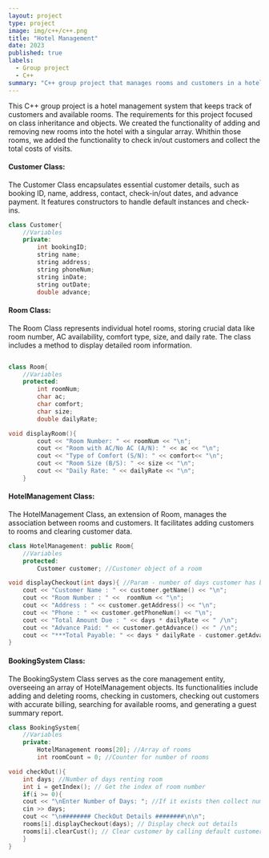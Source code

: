 ```yaml
---
layout: project
type: project
image: img/c++/c++.png
title: "Hotel Management"
date: 2023
published: true
labels:
  - Group project
  - C++
summary: "C++ group project that manages rooms and customers in a hotel."
---
```


This C++ group project is a hotel management system that keeps track of customers and available rooms.
The requirements for this project focused on class inheritance and objects. We created the functionality of adding and removing new rooms into the hotel with a singular array. Whithin those rooms, we added the functionality to check in/out customers and collect the total costs of visits. 

#### Customer Class:
The Customer Class encapsulates essential customer details, such as booking ID, name, address, contact, check-in/out dates, and advance payment. It features constructors to handle default instances and check-ins.
```cpp
class Customer{
    //Variables
	private: 
		int bookingID;
		string name;
		string address;
        string phoneNum;
		string inDate;
		string outDate;
		double advance;
```

#### Room Class:
The Room Class represents individual hotel rooms, storing crucial data like room number, AC availability, comfort type, size, and daily rate. The class includes a method to display detailed room information.
```cpp

class Room{
    //Variables
	protected:
		int roomNum; 
        char ac; 
		char comfort;
		char size;
		double dailyRate;
```

```cpp
void displayRoom(){
		cout << "Room Number: " << roomNum << "\n";
		cout << "Room with AC/No AC (A/N): " << ac << "\n";
		cout << "Type of Comfort (S/N): " << comfort<< "\n";
		cout << "Room Size (B/S): " << size << "\n";
		cout << "Daily Rate: " << dailyRate << "\n";
    }
```

#### HotelManagement Class:
The HotelManagement Class, an extension of Room, manages the association between rooms and customers. It facilitates adding customers to rooms and clearing customer data.
```cpp
class HotelManagement: public Room{
    //Variables
    protected:
        Customer customer; //Customer object of a room
```

```cpp
void displayCheckout(int days){ //Param - number of days customer has been renting room
    cout << "Customer Name : " << customer.getName() << "\n";
    cout << "Room Number : " <<  roomNum << "\n";
    cout << "Address : " << customer.getAddress() << "\n";
    cout << "Phone : " << customer.getPhoneNum() << "\n";
    cout << "Total Amount Due : " << days * dailyRate << " /\n";
    cout << "Advance Paid: " << customer.getAdvance() << " /\n";   
    cout << "***Total Payable: " << days * dailyRate - customer.getAdvance() << "/ only\n";
}
```

#### BookingSystem Class:
The BookingSystem Class serves as the core management entity, overseeing an array of HotelManagement objects. Its functionalities include adding and deleting rooms, checking in customers, checking out customers with accurate billing, searching for available rooms, and generating a guest summary report.
```cpp
class BookingSystem{
    //Variables
    private:
        HotelManagement rooms[20]; //Array of rooms 
        int roomCount = 0; //Counter for number of rooms
```

```cpp
void checkOut(){
    int days; //Number of days renting room
    int i = getIndex(); // Get the index of room number 
    if(i >= 0){ 
	cout << "\nEnter Number of Days: "; //If it exists then collect number of days from user 
	cin >> days;
	cout << "\n######## CheckOut Details ########\n\n";
	rooms[i].displayCheckout(days); // Display check out details 
	rooms[i].clearCust(); // Clear customer by calling default customer constructor 
    }
}
```
